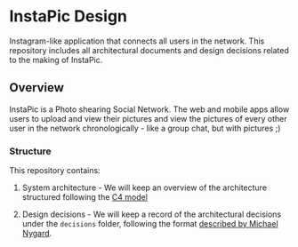 # InstaPic Design
Instagram-like application that connects all users in the network.
This repository includes all architectural documents and design decisions related to the making of InstaPic.

## Overview
InstaPic is a Photo shearing Social Network. The web and mobile apps allow users to upload and view their pictures and view the pictures of every other user in the network chronologically - like a group chat, but with pictures ;)

### Structure
This repository contains:

1. System architecture - We will keep an overview of the architecture structured following the [C4 model](https://c4model.com/)

1. Design decisions - We will keep a record of the architectural decisions under the `decisions` folder, following the format [described by Michael Nygard](http://thinkrelevance.com/blog/2011/11/15/documenting-architecture-decisions).
